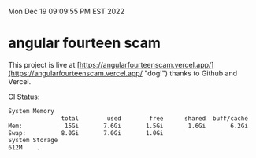 Mon Dec 19 09:09:55 PM EST 2022

# angular fourteen scam


This project is live at [https://angularfourteenscam.vercel.app/](https://angularfourteenscam.vercel.app/ "dog!") thanks to Github and Vercel.

CI Status: 

```bash
System Memory
               total        used        free      shared  buff/cache   available
Mem:            15Gi       7.6Gi       1.5Gi       1.6Gi       6.2Gi       5.8Gi
Swap:          8.0Gi       7.0Gi       1.0Gi
System Storage
612M	.
